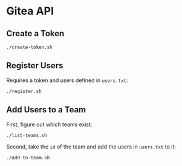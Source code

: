 # Gitea API

## Create a Token

    ./create-token.sh

## Register Users

Requires a token and users defined in `users.txt`:

    ./register.sh

## Add Users to a Team

First, figure out which teams exist:

    ./list-teams.sh

Second, take the `id` of the team and add the users in `users.txt` to it:

    ./add-to-team.sh
